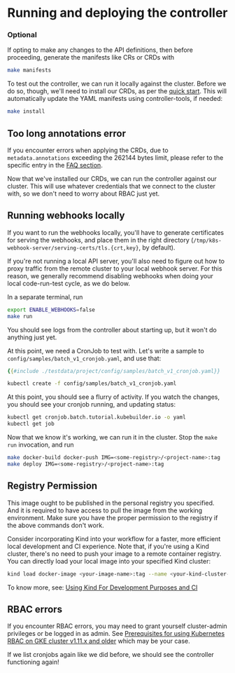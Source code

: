 # Running and deploying the controller

### Optional
If opting to make any changes to the API definitions, then before proceeding,
generate the manifests like CRs or CRDs with
```bash
make manifests
```

To test out the controller, we can run it locally against the cluster.
Before we do so, though, we'll need to install our CRDs, as per the [quick
start](/quick-start.md).  This will automatically update the YAML
manifests using controller-tools, if needed:

```bash
make install
```

<aside class="note">

<h1>Too long annotations error</h1>

If you encounter errors when applying the CRDs, due to `metadata.annotations` exceeding the
262144 bytes limit, please refer to the specific entry in the [FAQ section](/faq#the-error-too-long-must-have-at-most-262144-bytes-is-faced-when-i-run-make-install-to-apply-the-crd-manifests-how-to-solve-it-why-this-error-is-faced).

</aside>

Now that we've installed our CRDs, we can run the controller against our
cluster.  This will use whatever credentials that we connect to the
cluster with, so we don't need to worry about RBAC just yet.

<aside class="note">

<h1>Running webhooks locally</h1>

If you want to run the webhooks locally, you'll have to generate
certificates for serving the webhooks, and place them in the right
directory (`/tmp/k8s-webhook-server/serving-certs/tls.{crt,key}`, by
default).

If you're not running a local API server, you'll also need to figure out
how to proxy traffic from the remote cluster to your local webhook server.
For this reason, we generally recommend disabling webhooks when doing
your local code-run-test cycle, as we do below.

</aside>

In a separate terminal, run

```bash
export ENABLE_WEBHOOKS=false
make run
```

You should see logs from the controller about starting up, but it won't do
anything just yet.

At this point, we need a CronJob to test with.  Let's write a sample to
`config/samples/batch_v1_cronjob.yaml`, and use that:

```yaml
{{#include ./testdata/project/config/samples/batch_v1_cronjob.yaml}}
```

```bash
kubectl create -f config/samples/batch_v1_cronjob.yaml
```

At this point, you should see a flurry of activity.  If you watch the
changes, you should see your cronjob running, and updating status:

```bash
kubectl get cronjob.batch.tutorial.kubebuilder.io -o yaml
kubectl get job
```

Now that we know it's working, we can run it in the cluster. Stop the
`make run` invocation, and run

```bash
make docker-build docker-push IMG=<some-registry>/<project-name>:tag
make deploy IMG=<some-registry>/<project-name>:tag
```

<aside class="note">
<h1>Registry Permission</h1>

This image ought to be published in the personal registry you specified. And it is required to have access to pull the image from the working environment.
Make sure you have the proper permission to the registry if the above commands don't work.

Consider incorporating Kind into your workflow for a faster, more efficient local development and CI experience.
Note that, if you're using a Kind cluster, there's no need to push your image to a remote container registry.
You can directly load your local image into your specified Kind cluster:

```bash
kind load docker-image <your-image-name>:tag --name <your-kind-cluster-name>
```

To know more, see: [Using Kind For Development Purposes and CI](./../reference/kind.md)

<h1>RBAC errors</h1>

If you encounter RBAC errors, you may need to grant yourself cluster-admin
privileges or be logged in as admin. See [Prerequisites for using Kubernetes RBAC on GKE cluster v1.11.x and older][pre-rbc-gke] which may be your case.

</aside>

If we list cronjobs again like we did before, we should see the controller
functioning again!

[pre-rbc-gke]: https://cloud.google.com/kubernetes-engine/docs/how-to/role-based-access-control#iam-rolebinding-bootstrap